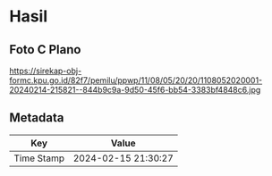 # Hasil

## Foto C Plano

https://sirekap-obj-formc.kpu.go.id/82f7/pemilu/ppwp/11/08/05/20/20/1108052020001-20240214-215821--844b9c9a-9d50-45f6-bb54-3383bf4848c6.jpg


## Metadata

| Key        | Value               |
| ---------- | ------------------- |
| Time Stamp | 2024-02-15 21:30:27 |



